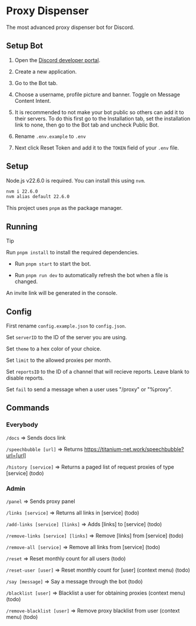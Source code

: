 # Proxy Dispenser

The most advanced proxy dispenser bot for Discord.

## Setup Bot

1. Open the [Discord developer portal](https://discord.com/developers/applications).

2. Create a new application.

3. Go to the Bot tab.

4. Choose a username, profile picture and banner. Toggle on Message Content Intent.

5. It is recommended to not make your bot public so others can add it to their servers. To do this first go to the Installation tab, set the installation link to none, then go to the Bot tab and uncheck Public Bot.

6. Rename `.env.example` to `.env`

7. Next click Reset Token and add it to the `TOKEN` field of your `.env` file.

## Setup

Node.js v22.6.0 is required. You can install this using `nvm`.

```bash
nvm i 22.6.0
nvm alias default 22.6.0
```

This project uses `pnpm` as the package manager.

## Running

> [!TIP]
> Run `pnpm install` to install the required dependencies.

- Run `pnpm start` to start the bot.

- Run `pnpm run dev` to automatically refresh the bot when a file is changed.

An invite link will be generated in the console.

## Config

First rename `config.example.json` to `config.json`.

Set `serverID` to the ID of the server you are using.

Set `theme` to a hex color of your choice.

Set `limit` to the allowed proxies per month.

Set `reportsID` to the ID of a channel that will recieve reports. Leave blank to disable reports.

Set `fail` to send a message when a user uses "/proxy" or "%proxy".

## Commands

### Everybody

`/docs` => Sends docs link

`/speechbubble [url]` => Returns https://titanium-net.work/speechbubble?url=[url]

`/history [service]` => Returns a paged list of request proxies of type [service] (todo)

### Admin

`/panel` => Sends proxy panel

`/links [service]` => Returns all links in [service] (todo)

`/add-links [service] [links]` => Adds [links] to [service] (todo)

`/remove-links [service] [links]` => Remove [links] from [service] (todo)

`/remove-all [service]` => Remove all links from [service] (todo)

`/reset` => Reset monthly count for all users (todo)

`/reset-user [user]` => Reset monthly count for [user] (context menu) (todo)

`/say [message]` => Say a message through the bot (todo)

`/blacklist [user]` => Blacklist a user for obtaining proxies (context menu) (todo)

`/remove-blacklist [user]` => Remove proxy blacklist from user (context menu) (todo)
